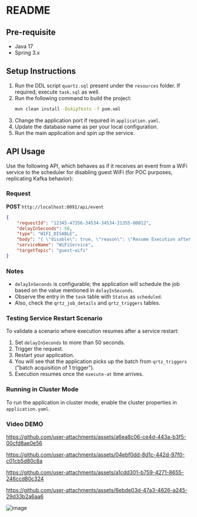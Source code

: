 # README

## Pre-requisite
- Java 17
- Spring 3.x

## Setup Instructions

1. Run the DDL script `quartz.sql` present under the `resources` folder. If required, execute `task.sql` as well.
2. Run the following command to build the project:
   ```sh
   mvn clean install -DskipTests -f pom.xml
   ```
3. Change the application port if required in `application.yaml`.
4. Update the database name as per your local configuration.
5. Run the main application and spin up the service.

## API Usage

Use the following API, which behaves as if it receives an event from a WiFi service to the scheduler for disabling guest WiFi (for POC purposes, replicating Kafka behavior):

### Request

**POST** `http://localhost:8091/api/event`

```json
{
    "requestId": "12345-47356-34534-34534-21355-00012",
    "delayInSeconds": 50,
    "type": "WIFI_DISABLE",
    "body": "{ \"disable\": true, \"reason\": \"Resume Execution after service restart\" }",
    "serviceName": "WiFiService",
    "targetTopic": "guest-wifi"
}
```

### Notes
- `delayInSeconds` is configurable; the application will schedule the job based on the value mentioned in `delayInSeconds`.
- Observe the entry in the `task` table with `Status` as `scheduled`.
- Also, check the `qrtz_job_details` and `qrtz_triggers` tables.

### Testing Service Restart Scenario
To validate a scenario where execution resumes after a service restart:
1. Set `delayInSeconds` to more than 50 seconds.
2. Trigger the request.
3. Restart your application.
4. You will see that the application picks up the batch from `qrtz_triggers` ("batch acquisition of 1 trigger").
5. Execution resumes once the `execute-at` time arrives.

### Running in Cluster Mode
To run the application in cluster mode, enable the cluster properties in `application.yaml`.

### Video DEMO


https://github.com/user-attachments/assets/a6ea8c06-ce4d-443a-b3f5-00cfd8ae0e56


https://github.com/user-attachments/assets/04ebf0dd-8d1c-442d-97f0-c01cb5d80c8a


https://github.com/user-attachments/assets/a1cdd301-b759-4271-8655-246ccd80c324


https://github.com/user-attachments/assets/6ebde03d-47a3-4626-a245-29d33b2a6aa6


![image](https://github.com/user-attachments/assets/3de97e82-bda2-49a2-8d69-0579236f9c88)


